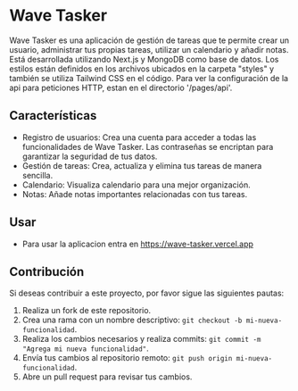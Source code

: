 # Wave Tasker

Wave Tasker es una aplicación de gestión de tareas que te permite crear un usuario, administrar tus propias tareas, utilizar un calendario y añadir notas. Está desarrollada utilizando Next.js y MongoDB como base de datos. Los estilos están definidos en los archivos ubicados en la carpeta "styles" y también se utiliza Tailwind CSS en el código. Para ver la configuración de la api para peticiones HTTP, estan en el directorio '/pages/api'.

## Características

- Registro de usuarios: Crea una cuenta para acceder a todas las funcionalidades de Wave Tasker. Las contraseñas se encriptan para garantizar la seguridad de tus datos.
- Gestión de tareas: Crea, actualiza y elimina tus tareas de manera sencilla.
- Calendario: Visualiza calendario para una mejor organización.
- Notas: Añade notas importantes relacionadas con tus tareas.

## Usar

- Para usar la aplicacion entra en <https://wave-tasker.vercel.app>

## Contribución

Si deseas contribuir a este proyecto, por favor sigue las siguientes pautas:

1. Realiza un fork de este repositorio.
2. Crea una rama con un nombre descriptivo: `git checkout -b mi-nueva-funcionalidad`.
3. Realiza los cambios necesarios y realiza commits: `git commit -m "Agrega mi nueva funcionalidad"`.
4. Envía tus cambios al repositorio remoto: `git push origin mi-nueva-funcionalidad`.
5. Abre un pull request para revisar tus cambios.